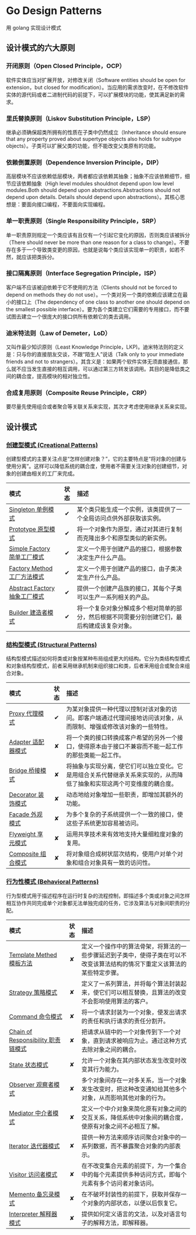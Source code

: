 # Go Design Patterns

用 golang 实现设计模式

## 设计模式的六大原则

### 开闭原则（Open Closed Principle，OCP）

软件实体应当对扩展开放，对修改关闭（Software entities should be open for extension，but closed for modification）。当应用的需求改变时，在不修改软件实体的源代码或者二进制代码的前提下，可以扩展模块的功能，使其满足新的需求。

### 里氏替换原则（Liskov Substitution Principle，LSP）

继承必须确保超类所拥有的性质在子类中仍然成立（Inheritance should ensure that any property proved about supertype objects also holds for subtype objects）。子类可以扩展父类的功能，但不能改变父类原有的功能。

### 依赖倒置原则（Dependence Inversion Principle，DIP）

高层模块不应该依赖低层模块，两者都应该依赖其抽象；抽象不应该依赖细节，细节应该依赖抽象（High level modules shouldnot depend upon low level modules.Both should depend upon abstractions.Abstractions should not depend upon details. Details should depend upon abstractions）。其核心思想是：要面向接口编程，不要面向实现编程。

### 单一职责原则（Single Responsibility Principle，SRP）

单一职责原则规定一个类应该有且仅有一个引起它变化的原因，否则类应该被拆分（There should never be more than one reason for a class to change）。不要存在多于一个导致类变更的原因，也就是说每个类应该实现单一的职责，如若不然，就应该把类拆分。

### 接口隔离原则（Interface Segregation Principle，ISP）

客户端不应该被迫依赖于它不使用的方法（Clients should not be forced to depend on methods they do not use）。一个类对另一个类的依赖应该建立在最小的接口上（The dependency of one class to another one should depend on the smallest possible interface）。要为各个类建立它们需要的专用接口，而不要试图去建立一个很庞大的接口供所有依赖它的类去调用。

### 迪米特法则（Law of Demeter，LoD）

又叫作最少知识原则（Least Knowledge Principle，LKP)。迪米特法则的定义是：只与你的直接朋友交谈，不跟“陌生人”说话（Talk only to your immediate friends and not to strangers）。其含义是：如果两个软件实体无须直接通信，那么就不应当发生直接的相互调用，可以通过第三方转发该调用。其目的是降低类之间的耦合度，提高模块的相对独立性。

### 合成复用原则（Composite Reuse Principle，CRP）

要尽量先使用组合或者聚合等关联关系来实现，其次才考虑使用继承关系来实现。

## 设计模式

### [创建型模式 (Creational Patterns)](/creational/)

创建型模式的主要关注点是“怎样创建对象？”，它的主要特点是“将对象的创建与使用分离”。这样可以降低系统的耦合度，使用者不需要关注对象的创建细节，对象的创建由相关的工厂来完成。

| 模式 | 状态 | 描述 |
|:----|:---: |:------|
| [Singleton 单例模式](/creational/singleton/) | ✔ | 某个类只能生成一个实例，该类提供了一个全局访问点供外部获取该实例。 |
| [Prototype 原型模式](/creational/prototype/) | ✔ | 将一个对象作为原型，通过对其进行复制而克隆出多个和原型类似的新实例。 |
| [Simple Factory 简单工厂模式](/creational/simple-factory/) | ✔ | 定义一个用于创建产品的接口，根据参数决定生产什么产品。|
| [Factory Method 工厂方法模式](/creational/factory-method/) | ✔ | 定义一个用于创建产品的接口，由子类决定生产什么产品。 |
| [Abstract Factory 抽象工厂模式](/creational/abstract-factory/) | ✔ | 提供一个创建产品族的接口，其每个子类可以生产一系列相关的产品。 |
| [Builder 建造者模式](/creational/builder/) | ✔ | 将一个复杂对象分解成多个相对简单的部分，然后根据不同需要分别创建它们，最后构建成该复杂对象。 |

### [结构型模式 (Structural Patterns)](/structural/)

结构型模式描述如何将类或对象按某种布局组成更大的结构。它分为类结构型模式和对象结构型模式，前者采用继承机制来组织接口和类，后者釆用组合或聚合来组合对象。

| 模式 | 状态 | 描述 |
|:----|:---: |:------|
| [Proxy 代理模式](/structural/proxy/) | ✔ | 为某对象提供一种代理以控制对该对象的访问。即客户端通过代理间接地访问该对象，从而限制、增强或修改该对象的一些特性。 |
| [Adapter 适配器模式](/structural/adapter/) | ✘ | 将一个类的接口转换成客户希望的另外一个接口，使得原本由于接口不兼容而不能一起工作的那些类能一起工作。 |
| [Bridge 桥接模式](/structural/bridge/) | ✘ | 将抽象与实现分离，使它们可以独立变化。它是用组合关系代替继承关系来实现的，从而降低了抽象和实现这两个可变维度的耦合度。 |
| [Decorator 装饰模式](/structural/decorator/) | ✘ | 动态地给对象增加一些职责，即增加其额外的功能。 |
| [Facade 外观模式](/structural/facade/) | ✘ | 为多个复杂的子系统提供一个一致的接口，使这些子系统更加容易被访问。 |
| [Flyweight 享元模式](/structural/flyweight/) | ✘ | 运用共享技术来有效地支持大量细粒度对象的复用。 |
| [Composite 组合模式](/structural/composite/) | ✘ | 将对象组合成树状层次结构，使用户对单个对象和组合对象具有一致的访问性。 |

### [行为性模式 (Behavioral Patterns)](/behavioral/)

行为型模式用于描述程序在运行时复杂的流程控制，即描述多个类或对象之间怎样相互协作共同完成单个对象都无法单独完成的任务，它涉及算法与对象间职责的分配。

| 模式 | 状态 | 描述 |
|:----|:---: |:------|
| [Template Methed 模板方法](/behavioral/template-methed/) | ✘ | 定义一个操作中的算法骨架，将算法的一些步骤延迟到子类中，使得子类在可以不改变该算法结构的情况下重定义该算法的某些特定步骤。 |
| [Strategy 策略模式](/behavioral/strategy/) | ✘ | 定义了一系列算法，并将每个算法封装起来，使它们可以相互替换，且算法的改变不会影响使用算法的客户。 |
| [Command 命令模式](/behavioral/command/) | ✘ | 将一个请求封装为一个对象，使发出请求的责任和执行请求的责任分割开。 |
| [Chain of Responsibility 职责链模式](/behavioral/chain-of-responsibility/) | ✘ | 把请求从链中的一个对象传到下一个对象，直到请求被响应为止。通过这种方式去除对象之间的耦合。 |
| [State 状态模式](/behavioral/state/) | ✘ | 允许一个对象在其内部状态发生改变时改变其行为能力。 |
| [Observer 观察者模式](/behavioral/observer/) | ✘ | 多个对象间存在一对多关系，当一个对象发生改变时，把这种改变通知给其他多个对象，从而影响其他对象的行为。 |
| [Mediator 中介者模式](/behavioral/mediator/) | ✘ | 定义一个中介对象来简化原有对象之间的交互关系，降低系统中对象间的耦合度，使原有对象之间不必相互了解。 |
| [Iterator 迭代器模式](/behavioral/iterator/) | ✘ | 提供一种方法来顺序访问聚合对象中的一系列数据，而不暴露聚合对象的内部表示。 |
| [Visitor 访问者模式](/behavioral/visitor/) | ✘ | 在不改变集合元素的前提下，为一个集合中的每个元素提供多种访问方式，即每个元素有多个访问者对象访问。 |
| [Memento 备忘录模式](/behavioral/memento/) | ✘ | 在不破坏封装性的前提下，获取并保存一个对象的内部状态，以便以后恢复它。 |
| [Interpreter 解释器模式](/behavioral/interpreter/) | ✘ | 提供如何定义语言的文法，以及对语言句子的解释方法，即解释器。 |
